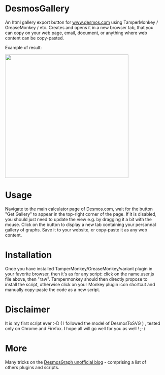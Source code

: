 # DesmosGallery
An html gallery export button for www.desmos.com using TamperMonkey / GreaseMonkey / etc.
Creates and opens it in a new browser tab, that you can copy on your web page, email, document, or anything where web content can be copy-pasted.

Example of result:

<img src="https://media.discordapp.net/attachments/655972529030037507/830680841066643486/kuE6ri6.png" height="400"/> 


# Usage
Navigate to the main calculator page of Desmos.com, wait for the button "Get Gallery" to appear in the top-right corner of the page. If it is disabled, you should just need to update the view e.g. by dragging it a bit with the mouse. Click on the button to display a new tab containing your personnal gallery of graphs. Save it to your website, or copy-paste it as any web content.

# Installation
Once you have installed TamperMonkey/GreaseMonkey/variant plugin in your favorite browser, then it's as for any script: click on the name.user.js file above, then "raw". Tampermonkey should then directly propose to install the script, otherwise click on your Monkey plugin icon shortcut and manually copy-paste the code as a new script.

# Disclaimer
It is my first script ever :-D ( I followed the model of DesmosToSVG ) , tested only on Chrome and Firefox.  I hope all will go well for you as well ! ;-)

# More
Many tricks on the [DesmosGraph unofficial blog](https://desmosgraphunofficial.wordpress.com/) - comprising a list of others plugins and scripts.
